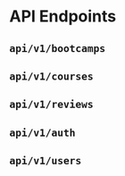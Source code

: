 # API Endpoints

## `api/v1/bootcamps`

## `api/v1/courses`

## `api/v1/reviews`

## `api/v1/auth`

## `api/v1/users`

